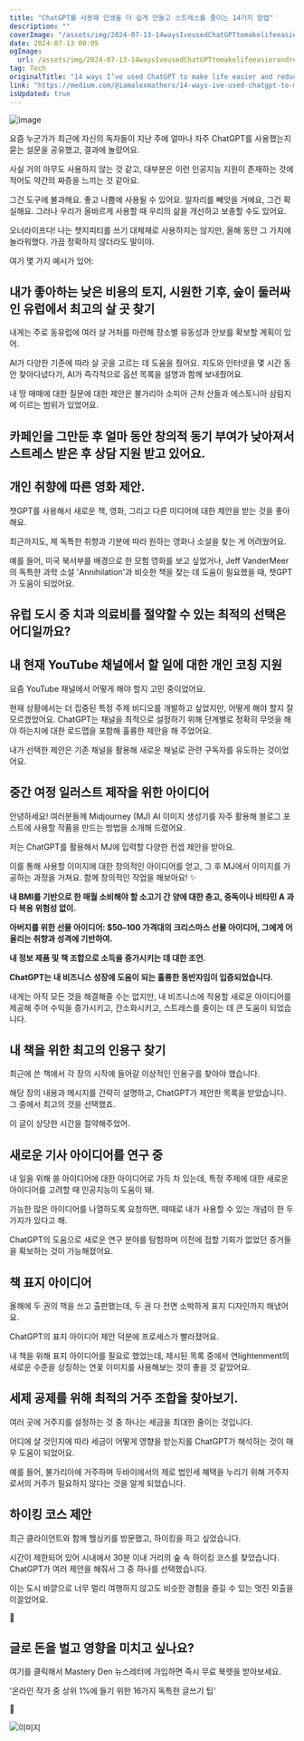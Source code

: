 ```yaml
---
title: "ChatGPT를 사용해 인생을 더 쉽게 만들고 스트레스를 줄이는 14가지 방법"
description: ""
coverImage: "/assets/img/2024-07-13-14waysIveusedChatGPTtomakelifeeasierandreducestress_0.png"
date: 2024-07-13 00:05
ogImage: 
  url: /assets/img/2024-07-13-14waysIveusedChatGPTtomakelifeeasierandreducestress_0.png
tag: Tech
originalTitle: "14 ways I’ve used ChatGPT to make life easier and reduce stress"
link: "https://medium.com/@iamalexmathers/14-ways-ive-used-chatgpt-to-make-life-easier-and-reduce-stress-c57b9dfd1315"
isUpdated: true
---
```






![image](/assets/img/2024-07-13-14waysIveusedChatGPTtomakelifeeasierandreducestress_0.png)

요즘 누군가가 최근에 자신의 독자들이 지난 주에 얼마나 자주 ChatGPT를 사용했는지 묻는 설문을 공유했고, 결과에 놀랐어요.

사실 거의 아무도 사용하지 않는 것 같고, 대부분은 이런 인공지능 지원이 존재하는 것에 적어도 약간의 짜증을 느끼는 것 같아요.

그건 도구에 불과해요. 좋고 나쁨에 사용될 수 있어요. 일자리를 빼앗을 거에요, 그건 확실해요. 그러나 우리가 올바르게 사용할 때 우리의 삶을 개선하고 보충할 수도 있어요.

<div class="content-ad"></div>

오너라이프다! 나는 챗지피티를 쓰기 대체재로 사용하지는 않지만, 올해 동안 그 가치에 놀라워했다. 가끔 정확하지 않더라도 말이야.

여기 몇 가지 예시가 있어:

## 내가 좋아하는 낮은 비용의 토지, 시원한 기후, 숲이 둘러싸인 유럽에서 최고의 살 곳 찾기

내게는 주로 동유럽에 여러 살 거처를 마련해 장소별 유동성과 안보를 확보할 계획이 있어.

<div class="content-ad"></div>

AI가 다양한 기준에 따라 살 곳을 고르는 데 도움을 줬어요. 지도와 인터넷을 몇 시간 동안 찾아다녔다가, AI가 즉각적으로 옵션 목록을 설명과 함께 보내줬어요.

내 땅 매매에 대한 질문에 대한 제안은 불가리아 소피아 근처 산들과 에스토니아 삼림지에 이르는 범위가 있었어요.

## 카페인을 그만둔 후 얼마 동안 창의적 동기 부여가 낮아져서 스트레스 받은 후 상담 지원 받고 있어요.

## 개인 취향에 따른 영화 제안.

<div class="content-ad"></div>

챗GPT를 사용해서 새로운 책, 영화, 그리고 다른 미디어에 대한 제안을 받는 것을 좋아해요.

최근까지도, 제 독특한 취향과 기분에 따라 원하는 영화나 소설을 찾는 게 어려웠어요.

예를 들어, 미국 북서부를 배경으로 한 모험 영화를 보고 싶었거나, Jeff VanderMeer의 독특한 과학 소설 'Annihilation'과 비슷한 책을 찾는 데 도움이 필요했을 때, 챗GPT가 도움이 되었어요.

## 유럽 도시 중 치과 의료비를 절약할 수 있는 최적의 선택은 어디일까요?

<div class="content-ad"></div>

## 내 현재 YouTube 채널에서 할 일에 대한 개인 코칭 지원

요즘 YouTube 채널에서 어떻게 해야 할지 고민 중이었어요.

현재 상황에서는 더 집중된 특정 주제 비디오를 개발하고 싶었지만, 어떻게 해야 할지 잘 모르겠었어요. ChatGPT는 채널을 최적으로 설정하기 위해 단계별로 정확히 무엇을 해야 하는지에 대한 로드맵을 포함해 훌륭한 제안을 해 주었어요.

내가 선택한 제안은 기존 채널을 활용해 새로운 채널로 관련 구독자를 유도하는 것이었어요.

<div class="content-ad"></div>

## 중간 여정 일러스트 제작을 위한 아이디어

안녕하세요! 여러분들께 Midjourney (MJ) AI 이미지 생성기를 자주 활용해 블로그 포스트에 사용할 작품을 만드는 방법을 소개해 드렸어요.

저는 ChatGPT를 활용해서 MJ에 입력할 다양한 컨셉 제안을 받아요.

이를 통해 사용할 이미지에 대한 창의적인 아이디어를 얻고, 그 후 MJ에서 이미지를 가공하는 과정을 거쳐요. 함께 창의적인 작업을 해보아요! ✨

<div class="content-ad"></div>

**내 BMI를 기반으로 한 매월 소비해야 할 소고기 간 양에 대한 충고, 중독이나 비타민 A 과다 복용 위험성 없이.**

**아버지를 위한 선물 아이디어: $50–100 가격대의 크리스마스 선물 아이디어, 그에게 어울리는 취향과 성격에 기반하여.**

**내 정보 제품 및 책 조합으로 소득을 증가시키는 데 대한 조언.**

**ChatGPT는 내 비즈니스 성장에 도움이 되는 훌륭한 동반자임이 입증되었습니다.**

<div class="content-ad"></div>

내게는 아직 모든 것을 해결해줄 수는 없지만, 내 비즈니스에 적용할 새로운 아이디어를 제공해 주어 수익을 증가시키고, 간소화시키고, 스트레스를 줄이는 데 큰 도움이 되었습니다.

## 내 책을 위한 최고의 인용구 찾기

최근에 쓴 책에서 각 장의 시작에 들어갈 이상적인 인용구를 찾아야 했습니다.

해당 장의 내용과 메시지를 간략히 설명하고, ChatGPT가 제안한 목록을 받았습니다. 그 중에서 최고의 것을 선택했죠.

<div class="content-ad"></div>

이 글이 상당한 시간을 절약해주었어.

## 새로운 기사 아이디어를 연구 중

내 일을 위해 쓸 아이디어에 대한 아이디어로 가득 차 있는데, 특정 주제에 대한 새로운 아이디어를 고려할 때 인공지능이 도움이 돼.

가능한 많은 아이디어를 나열하도록 요청하면, 때때로 내가 사용할 수 있는 개념이 한 두 가지가 있다고 해.

<div class="content-ad"></div>

ChatGPT의 도움으로 새로운 연구 분야를 탐험하며 이전에 접할 기회가 없었던 증거들을 확보하는 것이 가능해졌어요.

## 책 표지 아이디어

올해에 두 권의 책을 쓰고 출판했는데, 두 권 다 전면 소박하게 표지 디자인까지 해냈어요.

ChatGPT의 표지 아이디어 제안 덕분에 프로세스가 빨라졌어요.

<div class="content-ad"></div>

내 <Art of Self Respect> 책을 위해 표지 아이디어를 필요로 했었는데, 제시된 목록 중에서 연lightenment의 새로운 수준을 상징하는 연꽃 이미지를 사용해보는 것이 좋을 것 같았어요.

## 세제 공제를 위해 최적의 거주 조합을 찾아보기.

여러 곳에 거주지를 설정하는 것 중 하나는 세금을 최대한 줄이는 것입니다. 

어디에 살 것인지에 따라 세금이 어떻게 영향을 받는지를 ChatGPT가 해석하는 것이 매우 도움이 되었어요.

<div class="content-ad"></div>

예를 들어, 불가리아에 거주하며 두바이에서의 제로 법인세 혜택을 누리기 위해 거주자로서의 거주가 필요하지 않다는 것을 알게 되었습니다.

## 하이킹 코스 제안

최근 클라이언트와 함께 헬싱키를 방문했고, 하이킹을 하고 싶었습니다.

시간이 제한되어 있어 시내에서 30분 이내 거리의 숲 속 하이킹 코스를 찾았습니다. ChatGPT가 여러 제안을 해줘서 그 중 하나를 선택했습니다.

<div class="content-ad"></div>

이는 도시 바깥으로 너무 멀리 여행하지 않고도 비슷한 경험을 즐길 수 있는 멋진 외출을 이끌었어요.

🔆

## 글로 돈을 벌고 영향을 미치고 싶나요?

여기를 클릭해서 Mastery Den 뉴스레터에 가입하면 즉시 무료 북렛을 받아보세요.

<div class="content-ad"></div>

'온라인 작가 중 상위 1%에 들기 위한 16가지 독특한 글쓰기 팁'

🐉

![이미지](/assets/img/2024-07-13-14waysIveusedChatGPTtomakelifeeasierandreducestress_1.png)